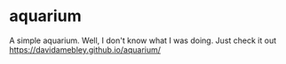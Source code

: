 # aquarium
A simple aquarium. Well, I don't know what I was doing. Just check it out
https://davidamebley.github.io/aquarium/
